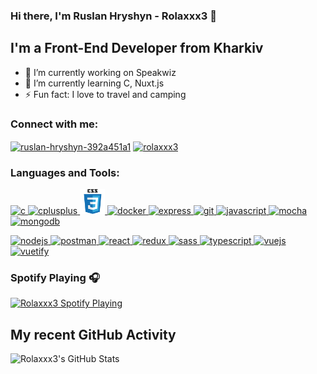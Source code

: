 ### Hi there, I'm Ruslan Hryshyn - Rolaxxx3 👋

## I'm a Front-End Developer from Kharkiv

- 🔭 I’m currently working on Speakwiz
- 🌱 I’m currently learning C, Nuxt.js
- ⚡ Fun fact: I love to travel and camping

<h3 align="left">Connect with me:</h3>
<p align="left">
<a href="https://linkedin.com/in/ruslan-hryshyn-392a451a1" target="blank"><img align="center" src="https://cdn.jsdelivr.net/npm/simple-icons@3.0.1/icons/linkedin.svg" alt="ruslan-hryshyn-392a451a1" height="30" width="40" /></a>
<a href="https://t.me/rolaxxx3" target="blank"><img align="center" src="https://cdn.jsdelivr.net/npm/simple-icons@v4/icons/telegram.svg" alt="rolaxxx3" height="30" width="40" /></a>
</p>


<h3 align="left">Languages and Tools:</h3>
<p align="left"> <a href="https://www.cprogramming.com/" target="_blank"> <img src="https://cdn.iconscout.com/icon/free/png-256/c-programming-569564.png" alt="c" width="40" height="40"/> </a> <a href="https://www.w3schools.com/cpp/" target="_blank"> <img src="https://user-images.githubusercontent.com/42747200/46140125-da084900-c26d-11e8-8ea7-c45ae6306309.png" alt="cplusplus" width="40" height="40"/> </a> <a href="https://www.w3schools.com/css/" target="_blank"> <img src="https://raw.githubusercontent.com/github/explore/6c6508f34230f0ac0d49e847a326429eefbfc030/topics/css/css.png" alt="css3" width="40" height="40"/> </a> <a href="https://www.docker.com/" target="_blank"> <img src="https://www.flaticon.com/svg/vstatic/svg/919/919853.svg?token=exp=1610748236~hmac=90d60de20a211d67ebe818e07cb8bd6e" alt="docker" width="40" height="40"/> </a> <a href="https://expressjs.com" target="_blank"> <img src="https://wsofter.ru/wp-content/uploads/2017/12/node-express.png" alt="express" width="40" height="40"/> </a> <a href="https://git-scm.com/" target="_blank"> <img src="https://www.vectorlogo.zone/logos/git-scm/git-scm-icon.svg" alt="git" width="40" height="40"/> </a> <a href="https://developer.mozilla.org/en-US/docs/Web/JavaScript" target="_blank"> <img src="https://www.freepnglogos.com/uploads/javascript-png/javascript-vector-logo-yellow-png-transparent-javascript-vector-12.png" alt="javascript" width="40" height="40"/> </a> <a href="https://mochajs.org" target="_blank"> <img src="https://www.vectorlogo.zone/logos/mochajs/mochajs-icon.svg" alt="mocha" width="40" height="40"/> </a> <a href="https://www.mongodb.com/" target="_blank"> <img src="https://w7.pngwing.com/pngs/241/983/png-transparent-mongodb-nosql-database-computer-icons-others-leaf-grass-fruit.png" alt="mongodb" width="40" height="40"/> </a></p>
<p align="left"><a href="https://nodejs.org" target="_blank"> <img src="https://cdn3.iconfinder.com/data/icons/popular-services-brands/512/node-512.png" alt="nodejs" width="40" height="40"/> </a> <a href="https://postman.com" target="_blank"> <img src="https://www.vectorlogo.zone/logos/getpostman/getpostman-icon.svg" alt="postman" width="40" height="40"/> </a> <a href="https://reactjs.org/" target="_blank"> <img src="https://cdn.iconscout.com/icon/free/png-256/react-1-282599.png" alt="react" width="40" height="40"/> </a> <a href="https://redux.js.org" target="_blank"> <img src="https://cdn.iconscout.com/icon/free/png-256/redux-283024.png" alt="redux" width="40" height="40"/> </a> <a href="https://sass-lang.com" target="_blank"> <img src="https://sass-lang.com/assets/img/styleguide/seal-color-aef0354c.png" alt="sass" width="40" height="40"/> </a> <a href="https://www.typescriptlang.org/" target="_blank"> <img src="https://cdn.iconscout.com/icon/free/png-512/typescript-1174965.png" alt="typescript" width="40" height="40"/> </a> <a href="https://vuejs.org/" target="_blank"> <img src="https://upload.wikimedia.org/wikipedia/commons/thumb/9/95/Vue.js_Logo_2.svg/512px-Vue.js_Logo_2.svg.png" alt="vuejs" width="40" height="40"/> </a> <a href="https://vuetifyjs.com/en/" target="_blank"> <img src="https://bestofjs.org/logos/vuetify.svg" alt="vuetify" width="40" height="40"/> </a></p>
<p align="left">
<h3 align="left">Spotify Playing 🎧</h3>

[<img src="https://novatorem.rolaxxx3.vercel.app/api/spotify" alt="Rolaxxx3 Spotify Playing" width="350" />](https://open.spotify.com/user/31a57va5uxgsx5ixm2bw2x4uow5e)

</p>

## My recent GitHub Activity
<!--START_SECTION:waka-->
<!--END_SECTION:waka-->

<p align="left">
<img align="left" alt="Rolaxxx3's GitHub Stats" src="https://github-readme-stats-git-master.rolaxxx3.vercel.app/api?username=rolaxxx3&show_icons=true&theme=tokyonight" />
</p>
